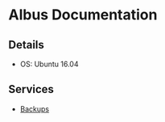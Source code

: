 # Albus Documentation

## Details

* OS: Ubuntu 16.04

## Services

* [Backups](/services/backuppc)
